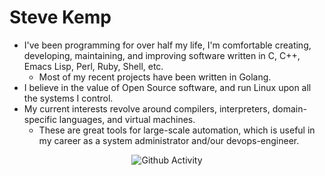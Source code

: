 # Steve Kemp

* I've been programming for over half my life, I'm comfortable creating, developing, maintaining, and improving software written in C, C++, Emacs Lisp, Perl, Ruby, Shell, etc.
  * Most of my recent projects have been written in Golang.
* I believe in the value of Open Source software, and run Linux upon all the systems I control.
* My current interests revolve around compilers, interpreters, domain-specific languages, and virtual machines.
  * These are great tools for large-scale automation, which is useful in my career as a system administrator and/our devops-engineer.

<div align="center">
<img src="https://github-readme-stats.vercel.app/api?username=skx&show_icons=true" alt="Github Activity">
</div>

